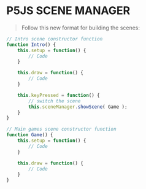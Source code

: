 # P5JS SCENE MANAGER

> Follow this new format for building the scenes:

```JavaScript
// Intro scene constructor function
function Intro() {
    this.setup = function() {
        // Code
    }

    this.draw = function() {
        // Code
    }

    this.keyPressed = function() {
        // switch the scene
        this.sceneManager.showScene( Game );
    }
}

// Main games scene constructor function
function Game() {
    this.setup = function() {
        // Code
    }

    this.draw = function() {
        // Code
    }
}
```